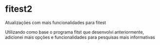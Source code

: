 # fitest2
Atualizações com mais funcionalidades para fitest

Utilizando como base o programa fitst que desenvolvi anteriormente, adicionei mais opções e funcionalidades para pesquisas mais informativas
